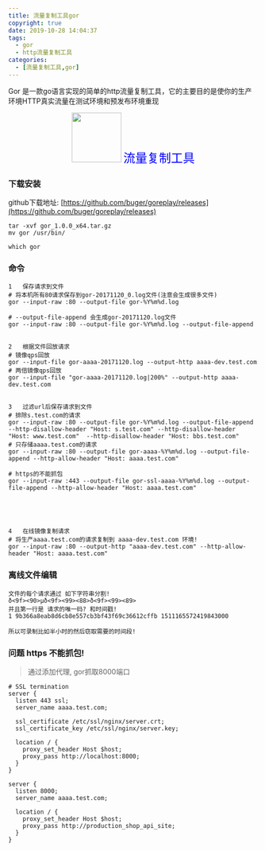 ```yaml
---
title: 流量复制工具gor
copyright: true
date: 2019-10-28 14:04:37
tags:
  - gor
  - http流量复制工具
categories:
  - [流量复制工具,gor]
---
```

Gor 是一款go语言实现的简单的http流量复制工具，它的主要目的是使你的生产环境HTTP真实流量在测试环境和预发布环境重现
<!-- more -->


<center>
<img src="//zhangzw001.github.io/images/dockerniu.jpeg" width = "100" height = "100" style="border: 0"/>
<font color="blue" face="黑体" size=5> 流量复制工具 </font>
</center>


### 下载安装
github下载地址: [https://github.com/buger/goreplay/releases](https://github.com/buger/goreplay/releases)

```
tar -xvf gor_1.0.0_x64.tar.gz
mv gor /usr/bin/

which gor
```

###  命令
```
1   保存请求到文件
# 将本机所有80请求保存到gor-20171120_0.log文件(注意会生成很多文件)
gor --input-raw :80 --output-file gor-%Y%m%d.log

# --output-file-append 会生成gor-20171120.log文件
gor --input-raw :80 --output-file gor-%Y%m%d.log --output-file-append


2   根据文件回放请求
# 镜像qps回放
gor --input-file gor-aaaa-20171120.log --output-http aaaa-dev.test.com
# 两倍镜像qps回放
gor --input-file "gor-aaaa-20171120.log|200%" --output-http aaaa-dev.test.com


3   过滤url后保存请求到文件
# 排除s.test.com的请求
gor --input-raw :80 --output-file gor-%Y%m%d.log --output-file-append --http-disallow-header "Host: s.test.com" --http-disallow-header "Host: www.test.com"  --http-disallow-header "Host: bbs.test.com"
# 只存储aaaa.test.com的请求
gor --input-raw :80 --output-file gor-aaaa-%Y%m%d.log --output-file-append --http-allow-header "Host: aaaa.test.com"

# https的不能抓包
gor --input-raw :443 --output-file gor-ssl-aaaa-%Y%m%d.log --output-file-append --http-allow-header "Host: aaaa.test.com"





4   在线镜像复制请求
# 将生产aaaa.test.com的请求复制到 aaaa-dev.test.com 环境!
gor --input-raw :80 --output-http "aaaa-dev.test.com" --http-allow-header "Host: aaaa.test.com"
```


### 离线文件编辑
```
文件的每个请求通过 如下字符串分割!
ð<9f><90>µð<9f><99><88>ð<9f><99><89>
并且第一行是 请求的唯一码? 和时间戳!
1 9b366a8eab8d6cb8e557cb3bf43f69c36612cffb 1511165572419843000

所以可录制比如半小时的然后窃取需要的时间段!

```


### 问题  https 不能抓包!
> 通过添加代理, gor抓取8000端口

```
# SSL termination
server {
  listen 443 ssl;
  server_name aaaa.test.com;

  ssl_certificate /etc/ssl/nginx/server.crt;
  ssl_certificate_key /etc/ssl/nginx/server.key;

  location / {
    proxy_set_header Host $host;
    proxy_pass http://localhost:8000;
  }
}

server {
  listen 8000;
  server_name aaaa.test.com;

  location / {
    proxy_set_header Host $host;
    proxy_pass http://production_shop_api_site;
  }
}

```

